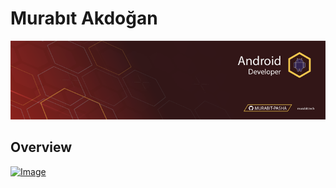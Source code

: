 # Murabıt Akdoğan
![MURABIT-PASHA Banner](https://github.com/MURABIT-PASHA/Images/blob/main/banner.png)


## Overview

[![Image](https://cr-skills-chart-widget.azurewebsites.net/api/api?username=murabit-pasha&width=900&height=200&sort-by-score=true&skills=C%2B%2B,C%23,c,dart,python,java,kotlin&show-other-skills=true)](https://profile.codersrank.io/user/murabit-pasha/)
